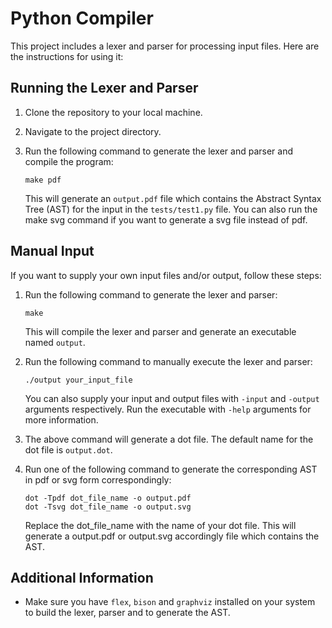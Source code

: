 # Python Compiler

This project includes a lexer and parser for processing input files. Here are the instructions for using it:

## Running the Lexer and Parser

1. Clone the repository to your local machine.
2. Navigate to the project directory.
3. Run the following command to generate the lexer and parser and compile the program:

    ```
    make pdf 
    ```

   This will generate an `output.pdf` file which contains the Abstract Syntax Tree (AST) for the input in the `tests/test1.py` file.
   You can also run the make svg command if you want to generate a svg file instead of pdf.

## Manual Input

If you want to supply your own input files and/or output, follow these steps:


1. Run the following command to generate the lexer and parser:

    ```
    make 
    ```

   This will compile the lexer and parser and generate an executable named `output`.

2. Run the following command to manually execute the lexer and parser:

    ```
    ./output your_input_file 
    ```
    You can also supply your input and output files with `-input` and `-output` arguments respectively.
    Run the executable with `-help` arguments for more information. 

3. The above command will generate a dot file. The default name for the dot file is `output.dot`.

4. Run one of the following command to generate the corresponding AST in pdf or svg form correspondingly:

     ```
    dot -Tpdf dot_file_name -o output.pdf
    dot -Tsvg dot_file_name -o output.svg
    ```
    Replace the dot_file_name with the name of your dot file.
    This will generate a output.pdf or output.svg accordingly file which contains the AST.

## Additional Information

- Make sure you have `flex`, `bison` and `graphviz` installed on your system to build the lexer, parser and to generate the AST.

